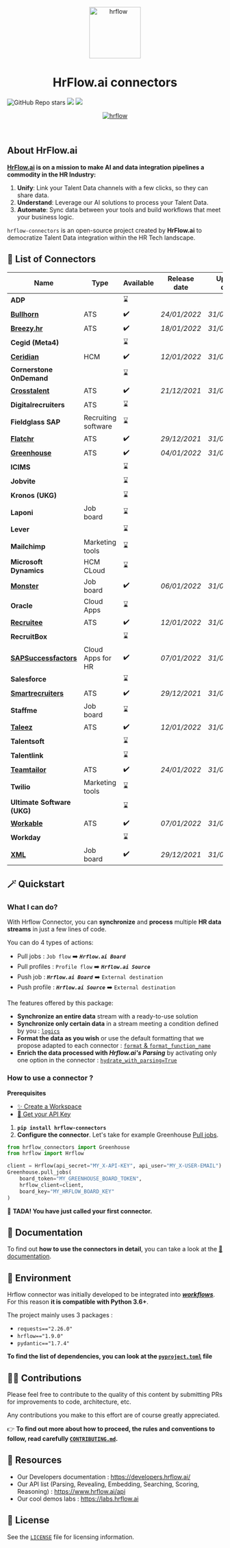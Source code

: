 <p align="center">
  <a href="https://hrflow.ai">
    <img alt="hrflow" src="https://img.riminder.net/logo-hrflow.svg" width="120" />
  </a>
</p>
<h1 align="center">
  HrFlow.ai connectors
</h1>

![GitHub Repo stars](https://img.shields.io/github/stars/Riminder/hrflow-connectors?style=social) ![](https://img.shields.io/github/v/release/Riminder/hrflow-connectors) ![](https://img.shields.io/github/license/Riminder/hrflow-connectors)


<p align="center">
  <a href="https://hrflow.ai">
    <img alt="hrflow" src="https://hrflow-ai.imgix.net/corporate.svg"/>
  </a>
</p>

<br/>

## About HrFlow.ai

**[HrFlow.ai](https://hrflow.ai/) is on a mission to make AI and data integration pipelines a commodity in the HR Industry:**
  1. **Unify**: Link your Talent Data channels with a few clicks, so they can share data.
  2. **Understand**: Leverage our AI solutions to process your Talent Data.
  3. **Automate**: Sync data between your tools and build workflows that meet your business logic.

  `hrflow-connectors` is an open-source project created by **HrFlow.ai** 
to democratize Talent Data integration within the HR Tech landscape.

## :electric_plug: List of Connectors

| Name | Type | Available | Release date | Update date
| - | - | - | - | - |
| **ADP** |  | :hourglass: |  |  |
| [**Bullhorn**](src/hrflow_connectors/connectors/bullhorn/) | ATS | :heavy_check_mark: | *24/01/2022*  |*31/01/2022*   |
| [**Breezy.hr**](src/hrflow_connectors/connectors/breezyhr) | ATS | :heavy_check_mark: | *18/01/2022*  |*31/01/2022*   |
| **Cegid (Meta4)** |  | :hourglass: |  |  |
| [**Ceridian**](src/hrflow_connectors/connectors/ceridian) | HCM |:heavy_check_mark: | *12/01/2022*   |*31/01/2022*   |
| **Cornerstone OnDemand** |  | :hourglass: |  |  |
| [**Crosstalent**](src/hrflow_connectors/connectors/crosstalent) | ATS | :heavy_check_mark: | *21/12/2021*  |*31/01/2022*   |
| **Digitalrecruiters** | ATS | :hourglass: |  |  |
| **Fieldglass SAP** | Recruiting software | :hourglass: |  |  |
| [**Flatchr**](src/hrflow_connectors/connectors/flatchr/) | ATS | :heavy_check_mark: | *29/12/2021*  |*31/01/2022*   |
| [**Greenhouse**](src/hrflow_connectors/connectors/greenhouse) | ATS | :heavy_check_mark: |*04/01/2022*  | *31/01/2022*  |
| **ICIMS** |  | :hourglass: |  |  |
| **Jobvite** |  | :hourglass: |  |  |
| **Kronos (UKG)** |  | :hourglass: |  |  |
| **Laponi** | Job board | :hourglass: |  |  |
| **Lever** |  | :hourglass:  |  |  |
| **Mailchimp** | Marketing tools | :hourglass: |  |  |
| **Microsoft Dynamics** | HCM CLoud | :hourglass: |  |  |
| [**Monster**](src/hrflow_connectors/connectors/monster/) | Job board | :heavy_check_mark: | *06/01/2022* |*31/01/2022*   |
| **Oracle** | Cloud Apps | :hourglass: |  |  |
| [**Recruitee**](src/hrflow_connectors/connectors/recruitee/) | ATS | :heavy_check_mark: | *12/01/2022*  |*31/01/2022*   |
| **RecruitBox** |  | :hourglass: |  |  |
| [**SAPSuccessfactors**](src/hrflow_connectors/connectors/sapsuccessfactors/) | Cloud Apps for HR | :heavy_check_mark: | *07/01/2022* | *31/01/2022*  |
| **Salesforce** |  | :hourglass: |  |  |
| [**Smartrecruiters**](src/hrflow_connectors/connectors/smartrecruiters/) | ATS | :heavy_check_mark: | *29/12/2021*  |*31/01/2022*   |
| **Staffme** | Job board | :hourglass: |  |  |
| [**Taleez**](src/hrflow_connectors/connectors/taleez/)| ATS | :heavy_check_mark: |*12/01/2022*  |*31/01/2022*   |
| **Talentsoft** |  | :hourglass: |  |  |
| **Talentlink** |  | :hourglass: |  |  |
| [**Teamtailor**](src/hrflow_connectors/connectors/teamtailor) | ATS | :heavy_check_mark: |*24/01/2022*   |*31/01/2022*   |
| **Twilio** | Marketing tools | :hourglass: |  |  |
| **Ultimate Software (UKG)** |  | :hourglass: |  |  |
| [**Workable**](src/hrflow_connectors/connectors/workable/) | ATS | :heavy_check_mark: | *07/01/2022*  |*31/01/2022*   |
| **Workday** |  | :hourglass: |  |  |
| [**XML**](src/hrflow_connectors/connectors/xml/) | Job board | :heavy_check_mark: | *29/12/2021*  | *31/01/2022*  |

## 🪄 Quickstart
### What I can do?
With Hrflow Connector, you can **synchronize** and **process** multiple **HR data streams** in just a few lines of code.

You can do 4 types of actions:
* Pull jobs : `Job flow` :arrow_right: ***`Hrflow.ai Board`***
* Pull profiles : `Profile flow` :arrow_right: ***`Hrflow.ai Source`***
* Push job : ***`Hrflow.ai Board`*** :arrow_right: `External destination`
* Push profile : ***`Hrflow.ai Source`*** :arrow_right: `External destination`

The features offered by this package:
* **Synchronize an entire data** stream with a ready-to-use solution
*  **Synchronize only certain data** in a stream meeting a condition defined by you : [`logics`](DOCUMENTATION.md#logics)
* **Format the data as you wish** or use the default formatting that we propose adapted to each connector : [`format` & `format_function_name`](DOCUMENTATION.md#format)
* **Enrich the data processed with *Hrflow.ai's Parsing*** by activating only one option in the connector : [`hydrate_with_parsing=True`](DOCUMENTATION.md#using-parsing-to-enrich-a-job)

### How to use a connector ?
**Prerequisites**
* [✨ Create a Workspace](https://hrflow.ai/signup/)
* [🔑 Get your API Key](https://developers.hrflow.ai/docs/api-authentification)

1. **`pip install hrflow-connectors`**
2. **Configure the connector**. Let's take for example Greenhouse [Pull jobs](src/hrflow_connectors/connectors/greenhouse).
```python
from hrflow_connectors import Greenhouse
from hrflow import Hrflow

client = Hrflow(api_secret="MY_X-API-KEY", api_user="MY_X-USER-EMAIL")
Greenhouse.pull_jobs(
    board_token="MY_GREENHOUSE_BOARD_TOKEN",
    hrflow_client=client,
    board_key="MY_HRFLOW_BOARD_KEY"
)
```

🐇 **TADA! You have just called your first connector.**


## 📖 Documentation
To find out **how to use the connectors in detail**, you can take a look at the [📖 documentation](DOCUMENTATION.md).

## 🚀 Environment
Hrflow connector was initially developed to be integrated into [***workflows***](https://developers.hrflow.ai/docs/workflows).
For this reason **it is compatible with Python 3.6+**.

The project mainly uses 3 packages :
* `requests=="2.26.0"`
* `hrflow=="1.9.0"`
* `pydantic=="1.7.4"`

**To find the list of dependencies, you can look at the [`pyproject.toml`](pyproject.toml) file**

## :woman_technologist: Contributions

Please feel free to contribute to the quality of this content by
submitting PRs for improvements to code, architecture, etc. 

Any contributions you make to this effort are of course greatly 
appreciated.

👉 **To find out more about how to proceed, the rules and conventions to follow, read carefully [`CONTRIBUTING.md`](CONTRIBUTING.md).**

## 🔗 Resources
* Our Developers documentation : https://developers.hrflow.ai/
* Our API list (Parsing, Revealing, Embedding, Searching, Scoring, Reasoning) : https://www.hrflow.ai/api
* Our cool demos labs : https://labs.hrflow.ai

## :page_with_curl: License

See the [`LICENSE`](LICENSE) file for licensing information.
